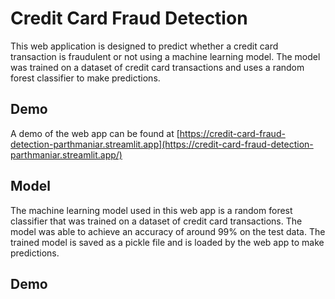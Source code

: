 # Credit Card Fraud Detection 

This web application is designed to predict whether a credit card transaction is fraudulent or not using a machine learning model. The model was trained on a dataset of credit card transactions and uses a random forest classifier to make predictions.

## Demo
A demo of the web app can be found at [https://credit-card-fraud-detection-parthmaniar.streamlit.app](https://credit-card-fraud-detection-parthmaniar.streamlit.app/)


## Model

The machine learning model used in this web app is a random forest classifier that was trained on a dataset of credit card transactions. The model was able to achieve an accuracy of around 99% on the test data. The trained model is saved as a pickle file and is loaded by the web app to make predictions.

## Demo